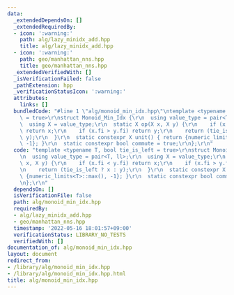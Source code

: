 ```yaml
---
data:
  _extendedDependsOn: []
  _extendedRequiredBy:
  - icon: ':warning:'
    path: alg/lazy_minidx_add.hpp
    title: alg/lazy_minidx_add.hpp
  - icon: ':warning:'
    path: geo/manhattan_nns.hpp
    title: geo/manhattan_nns.hpp
  _extendedVerifiedWith: []
  _isVerificationFailed: false
  _pathExtension: hpp
  _verificationStatusIcon: ':warning:'
  attributes:
    links: []
  bundledCode: "#line 1 \"alg/monoid_min_idx.hpp\"\ntemplate <typename T, bool tie_is_left\
    \ = true>\r\nstruct Monoid_Min_Idx {\r\n  using value_type = pair<T, ll>;\r\n\
    \  using X = value_type;\r\n  static X op(X x, X y) {\r\n    if (x.fi < y.fi)\
    \ return x;\r\n    if (x.fi > y.fi) return y;\r\n    return (tie_is_left ? x :\
    \ y);\r\n  }\r\n  static constexpr X unit() { return {numeric_limits<T>::max(),\
    \ -1}; }\r\n  static constexpr bool commute = true;\r\n};\r\n"
  code: "template <typename T, bool tie_is_left = true>\r\nstruct Monoid_Min_Idx {\r\
    \n  using value_type = pair<T, ll>;\r\n  using X = value_type;\r\n  static X op(X\
    \ x, X y) {\r\n    if (x.fi < y.fi) return x;\r\n    if (x.fi > y.fi) return y;\r\
    \n    return (tie_is_left ? x : y);\r\n  }\r\n  static constexpr X unit() { return\
    \ {numeric_limits<T>::max(), -1}; }\r\n  static constexpr bool commute = true;\r\
    \n};\r\n"
  dependsOn: []
  isVerificationFile: false
  path: alg/monoid_min_idx.hpp
  requiredBy:
  - alg/lazy_minidx_add.hpp
  - geo/manhattan_nns.hpp
  timestamp: '2022-05-16 18:01:57+09:00'
  verificationStatus: LIBRARY_NO_TESTS
  verifiedWith: []
documentation_of: alg/monoid_min_idx.hpp
layout: document
redirect_from:
- /library/alg/monoid_min_idx.hpp
- /library/alg/monoid_min_idx.hpp.html
title: alg/monoid_min_idx.hpp
---
```

